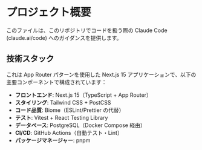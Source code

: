 # プロジェクト概要

このファイルは、このリポジトリでコードを扱う際の Claude Code (claude.ai/code) へのガイダンスを提供します。

## 技術スタック

これは App Router パターンを使用した Next.js 15 アプリケーションで、以下の主要コンポーネントで構成されています：

- **フロントエンド**: Next.js 15（TypeScript + App Router）
- **スタイリング**: Tailwind CSS + PostCSS  
- **コード品質**: Biome（ESLint/Prettier の代替）
- **テスト**: Vitest + React Testing Library
- **データベース**: PostgreSQL（Docker Compose 経由）
- **CI/CD**: GitHub Actions（自動テスト・Lint）
- **パッケージマネージャー**: pnpm